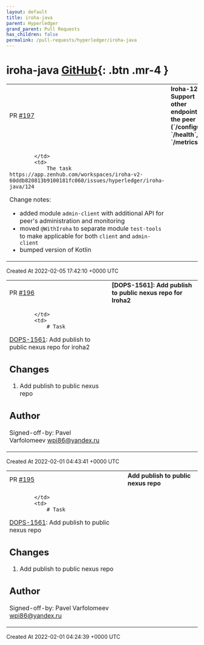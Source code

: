 ```yaml
---
layout: default
title: iroha-java
parent: Hyperledger
grand_parent: Pull Requests
has_children: false
permalink: /pull-requests/hyperledger/iroha-java
---
```


# iroha-java <span class="fs-3 right-align">[GitHub](https://github.com/hyperledger/iroha-java){: .btn .mr-4 }</span>


<div>
    <table>
        <tr>
            <td>
                PR <a href="https://github.com/hyperledger/iroha-java/pull/197" class=".btn">#197</a>
            </td>
            <td>
                <b>
                    Iroha-124 Support other endpoint of the peer (`/configure`, `/health`, `/metrics`) 
                </b>
            </td>
        </tr>
        <tr>
            <td>
                
            </td>
            <td>
                The task https://app.zenhub.com/workspaces/iroha-v2-60ddb820813b9100181fc060/issues/hyperledger/iroha-java/124

Change notes:
- added module `admin-client` with additional API for peer's administration and monitoring
- moved `@WithIroha` to separate module `test-tools` to make applicable for both `client` and `admin-client`
- bumped version of Kotlin
            </td>
        </tr>
    </table>
    <div class="right-align">
        Created At 2022-02-05 17:42:10 +0000 UTC
    </div>
</div>

<div>
    <table>
        <tr>
            <td>
                PR <a href="https://github.com/hyperledger/iroha-java/pull/196" class=".btn">#196</a>
            </td>
            <td>
                <b>
                    [DOPS-1561]: Add publish to public nexus repo for Iroha2
                </b>
            </td>
        </tr>
        <tr>
            <td>
                
            </td>
            <td>
                # Task

[DOPS-1561]: Add publish to public nexus repo for iroha2

## Changes

1. Add publish to public nexus repo 

## Author

Signed-off-by: Pavel Varfolomeev wpi86@yandex.ru


[DOPS-1561]: https://soramitsu.atlassian.net/browse/DOPS-1561
            </td>
        </tr>
    </table>
    <div class="right-align">
        Created At 2022-02-01 04:43:41 +0000 UTC
    </div>
</div>

<div>
    <table>
        <tr>
            <td>
                PR <a href="https://github.com/hyperledger/iroha-java/pull/195" class=".btn">#195</a>
            </td>
            <td>
                <b>
                    Add publish to public nexus repo
                </b>
            </td>
        </tr>
        <tr>
            <td>
                
            </td>
            <td>
                # Task

[DOPS-1561]: Add publish to public nexus repo

## Changes

1. Add publish to public nexus repo

## Author

Signed-off-by: Pavel Varfolomeev wpi86@yandex.ru


[DOPS-1561]: https://soramitsu.atlassian.net/browse/DOPS-1561
            </td>
        </tr>
    </table>
    <div class="right-align">
        Created At 2022-02-01 04:24:39 +0000 UTC
    </div>
</div>

